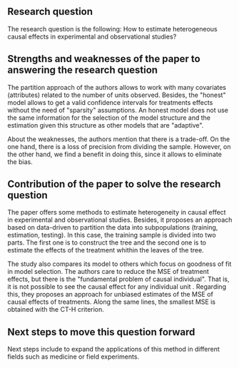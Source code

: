 ## Research question
The research question is the following: How to estimate heterogeneous causal effects in experimental and observational studies?

## Strengths and weaknesses of the paper to answering the research question
The partition approach of the authors allows to work with many covariates (attributes) related to the number of units observed. Besides, the "honest" model allows to get a valid confidence intervals for treatments effects without the need of "sparsity" assumptions. An honest model does not use the same information for the selection of the model structure and the estimation given this structure as other models that are "adaptive".

About the weaknesses, the authors mention that there is a trade-off. On the one hand, there is a loss of precision from dividing the sample. However, on the other hand, we find a benefit in doing this, since it allows to eliminate the bias.

## Contribution of the paper to solve the research question
The paper offers some methods to estimate heterogeneity in causal effect in experimental and observational studies. Besides, it proposes an approach based on data-driven to partition the data into subpopulations (training, estimation, testing). In this case, the training sample is divided into two parts. The first one is to construct the tree and the second one is to estimate the effects of the treatment whithin the leaves of the tree.

The study also compares its model to others which focus on goodness of fit in model selection. The authors care to reduce the MSE of treatment effects, but there is the "fundamental problem of causal individual". That is, it is not possible to see the causal effect for any individual unit  . Regarding this, they proposes an approach for unbiased estimates of the MSE of causal effects of treatments. Along the same lines, the smallest MSE is obtained with the CT-H criterion.

## Next steps to move this question forward

Next steps include to expand the applications of this method in different fields such as medicine or field experiments.